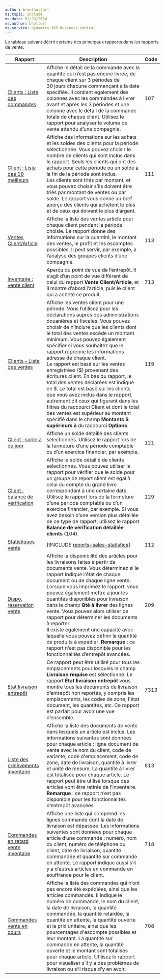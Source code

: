 ```yaml
---
author: brentholtorf
ms.topic: include
ms.date: 01/29/2024
ms.author: bholtorf
ms.service: dynamics-365-business-central
---
```


Le tableau suivant décrit certains des principaux rapports dans les rapports de vente.

| Rapport | Description | Code | 
|---------|---------|---------|
|[Clients : Liste des commandes](https://businesscentral.dynamics.com?report=107)| Affiche le détail de la commande avec la quantité qui n’est pas encore livrée, de chaque client sur 3 périodes de 30 jours chacune commençant à la date spécifiée. Il contient également des colonnes avec les commandes à livrer avant et après les 3 périodes et une colonne avec le détail de la commande totale de chaque client. Utilisez le rapport pour analyser le volume de vente attendu d’une compagnie. |107|
|[Client : Liste des 10 meilleurs](https://businesscentral.dynamics.com?report=111)| Affiche des informations sur les achats et les soldes des clients pour la période sélectionnée. Vous pouvez choisir le nombre de clients qui sont inclus dans le rapport. Seuls les clients qui ont des achats pour cette période ou un solde à la fin de la période sont inclus.<br>Les clients sont triés par montant, et vous pouvez choisir s’ils doivent être triés par montant de ventes ou par solde. Le rapport vous donne un bref aperçu des clients qui achètent le plus et de ceux qui doivent le plus d’argent.|111|
|[Ventes Client/Article](https://businesscentral.dynamics.com?report=113)|Affiche la liste des ventes article pour chaque client pendant la période choisie. Le rapport donne des informations sur la quantité, le montant des ventes, le profit et les escomptes possibles. Il peut servir, par exemple, à l’analyse des groupes clients d’une compagnie.|113|
|[Inventaire : vente client](https://businesscentral.dynamics.com?report=713)|Aperçu du point de vue de l’entrepôt. Il s’agit d’un point de vue différent de celui du rapport **Vente Client/Article**, et il montre d’abord l’article, puis le client qui a acheté ce produit.|713|
|[Clients – Liste des ventes](https://businesscentral.dynamics.com?report=119)|Affiche les ventes client pour une période. Vous l’utilisez pour les déclarations auprès des administrations douanières et fiscales. Vous pouvez choisir de n’inclure que les clients dont le total des ventes excède un montant minimum. Vous pouvez également spécifier si vous souhaitez que le rapport reprenne les informations adresse de chaque client.<br>Le rapport est basé sur les ventes enregistrées ($) provenant des écritures client. En bas du rapport, le total des ventes déclarées est indiqué en $. Le total est basé sur les clients que vous avez inclus dans le rapport, autrement dit ceux qui figurent dans les filtres du raccourci Client et dont le total des ventes est supérieur au montant spécifié dans le champ **Montants $ supérieurs à** du raccourci **Options**.|119|
|[Client : solde à ce jour](https://businesscentral.dynamics.com?report=121)|Affiche un solde détaillé des clients sélectionnés. Utilisez le rapport lors de la fermeture d’une période comptable ou d’un exercice financier, par exemple.|121|
|[Client : balance de vérification](https://businesscentral.dynamics.com?report=129)|Affiche le solde détaillé de clients sélectionnés. Vous pouvez utiliser le rapport pour vérifier que le solde pour un groupe de report client est égal à celui du compte du grand livre correspondant à une certaine date. Utilisez le rapport lors de la fermeture d’une période comptable ou d’un exercice financier, par exemple. Si vous avez besoin d’une version plus détaillée de ce type de rapport, utilisez le rapport **Balance de vérification détaillée clients** (104).| 129 |
|[Statistiques vente](https://businesscentral.dynamics.com?report=112)|[!INCLUDE [reports-sales-statistics](reports-sales-statistics.md)] | 112|
|[Dispo. réservation vente](https://businesscentral.dynamics.com?report=209)|Affiche la disponibilité des articles pour les livraisons faites à partir de documents vente. Vous déterminez si le rapport indique l'état de chaque document ou de chaque ligne vente. Lorsque vous imprimez le rapport, vous pouvez également mettre à jour les quantités disponibles pour livraison dans le champ **Qté à livrer** des lignes vente. Vous pouvez alors utiliser ce rapport pour déterminer les documents à reporter.<br>Il existe également une capacité avec laquelle vous pouvez définir la quantité de produits à expédier. **Remarque** : ce rapport n’est pas disponible pour les fonctionnalités d’entrepôt avancées.| 209 |
|[État livraison entrepôt](https://businesscentral.dynamics.com?report=7313)|Ce rapport peut être utilisé pour tous les emplacements pour lesquels le champ **Livraison requise** est sélectionné. Le rapport **État livraison entrepôt** vous montre tous les documents de livraison d’entrepôt non reportés, y compris les emplacements, les codes de zone, l'état document, les quantités, etc. Ce rapport est parfait pour avoir une vue d’ensemble.| 7313 |
|[Liste des prélèvements inventaire](https://businesscentral.dynamics.com?report=813)|Affiche la liste des documents de vente dans lesquels un article est inclus. Les informations suivantes sont données pour chaque article : ligne document de vente avec le nom du client, code de variante, code d'emplacement, code de zone, date de livraison, quantité à livrer et unité de mesure. La quantité à livrer est totalisée pour chaque article. Le rapport peut être utilisé lorsque des articles vont être retirés de l'inventaire.<br>**Remarque** : ce rapport n’est pas disponible pour les fonctionnalités d’entrepôt avancées.|813|
|[Commandes en retard vente inventaire](https://businesscentral.dynamics.com?report=718)|Affiche une liste qui comprend les lignes commande dont la date de livraison est dépassée. Les informations suivantes sont données pour chaque article d’une commande : numéro, nom du client, numéro de téléphone du client, date de livraison, quantité commandée et quantité sur commande en attente. Le rapport indique aussi s’il y a d’autres articles en commande en souffrance pour le client.|718|
|[Commandes vente en cours](https://businesscentral.dynamics.com?report=708)|Affiche la liste des commandes qui n’ont pas encore été expédiées, ainsi que les articles commandés. Il indique le numéro de commande, le nom du client, la date de livraison, la quantité commandée, la quantité retardée, la quantité en attente, la quantité ouverte et le prix unitaire, ainsi que les pourcentages d'escompte possibles et leur montant. La quantité sur commande en attente, la quantité ouverte et le montant sont totalisés pour chaque article. Utilisez le rapport pour visualiser s’il y a des problèmes de livraison ou s’il risque d’y en avoir.|708|